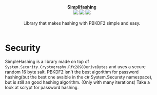 <p align="center">
  <b>SimplHashing</b>
  <br/>
  <img src="https://img.shields.io/badge/License-MIT-green.svg">
  <img src="https://img.shields.io/badge/version-2.0.4.1-green.svg">
  <img src="https://img.shields.io/badge/build-passing-green.svg">
  <br/>
  <br/>
  <a>Library that makes hashing with PBKDF2 simple and easy.<a/>
  <br/><br/>
</p>

# Security
SimpleHashing is a library made on top of `System.Security.Cryptography.Rfc2898DeriveBytes` and uses a secure random 16 byte salt.
PBKDF2 isn't the best algorithm for password hashing(but the best one avaible in the c# System.Securety namespace), but is still an good hashing algorithm. (Only with many iterations)
Take a look at scrypt for password hashing.
